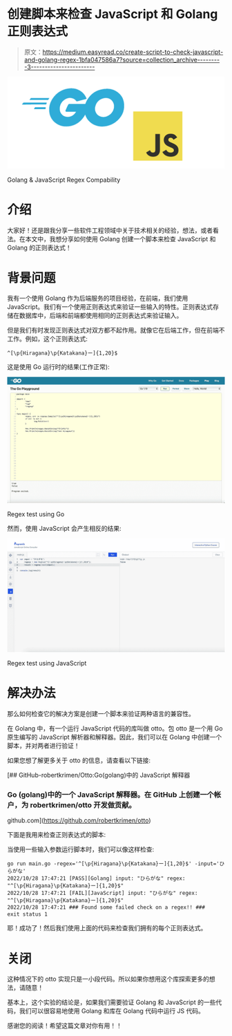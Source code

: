 # 创建脚本来检查 JavaScript 和 Golang 正则表达式

> 原文：<https://medium.easyread.co/create-script-to-check-javascript-and-golang-regex-1bfa047586a7?source=collection_archive---------3----------------------->

![](img/9a86683bfb53c0a47b5d27d69ef344c7.png)

Golang & JavaScript Regex Compability

# 介绍

大家好！还是跟我分享一些软件工程领域中关于技术相关的经验，想法，或者看法。在本文中，我想分享如何使用 Golang 创建一个脚本来检查 JavaScript 和 Golang 的正则表达式！

# 背景问题

我有一个使用 Golang 作为后端服务的项目经验，在前端，我们使用 JavaScript。我们有一个使用正则表达式来验证一些输入的特性。正则表达式存储在数据库中，后端和前端都使用相同的正则表达式来验证输入。

但是我们有时发现正则表达式对双方都不起作用。就像它在后端工作，但在前端不工作。例如，这个正则表达式:

```
^[\p{Hiragana}\p{Katakana}ー]{1,20}$
```

这是使用 Go 运行时的结果(工作正常):

![](img/2bee1d9a99555145f2492afc339014bd.png)

Regex test using Go

然而，使用 JavaScript 会产生相反的结果:

![](img/cf167c74a4bc2675012cc39a174124c7.png)

Regex test using JavaScript

# 解决办法

那么如何检查它的解决方案是创建一个脚本来验证两种语言的兼容性。

在 Golang 中，有一个运行 JavaScript 代码的库叫做 otto。包 otto 是一个用 Go 原生编写的 JavaScript 解析器和解释器。因此，我们可以在 Golang 中创建一个脚本，并对两者进行验证！

如果您想了解更多关于 otto 的信息，请查看以下链接:

[](https://github.com/robertkrimen/otto) [## GitHub-robertkrimen/Otto:Go(golang)中的 JavaScript 解释器

### Go (golang)中的一个 JavaScript 解释器。在 GitHub 上创建一个帐户，为 robertkrimen/otto 开发做贡献。

github.com](https://github.com/robertkrimen/otto) 

下面是我用来检查正则表达式的脚本:

当使用一些输入参数运行脚本时，我们可以像这样检查:

```
go run main.go -regex='^[\p{Hiragana}\p{Katakana}ー]{1,20}$' -input='ひらがな'
2022/10/28 17:47:21 [PASS][Golang] input: "ひらがな" regex: "^[\p{Hiragana}\p{Katakana}ー]{1,20}$"
2022/10/28 17:47:21 [FAIL][JavaScript] input: "ひらがな" regex: "^[\p{Hiragana}\p{Katakana}ー]{1,20}$"
2022/10/28 17:47:21 ### Found some failed check on a regex!! ###
exit status 1
```

耶！成功了！然后我们使用上面的代码来检查我们拥有的每个正则表达式。

# 关闭

这种情况下的 otto 实现只是一小段代码。所以如果你想用这个库探索更多的想法，请随意！

基本上，这个实验的结论是，如果我们需要验证 Golang 和 JavaScript 的一些代码，我们可以很容易地使用 Golang 和库在 Golang 代码中运行 JS 代码。

感谢您的阅读！希望这篇文章对你有用！！